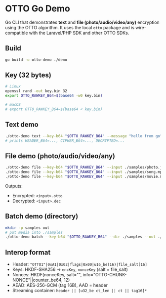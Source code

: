 # OTTO Go Demo

Go CLI that demonstrates **text** and **file (photo/audio/video/any)** encryption using the OTTO algorithm.
It uses the local `otto` package and is wire-compatible with the Laravel/PHP SDK and other OTTO SDKs.

## Build
```bash
go build -o otto-demo ./demo
```

## Key (32 bytes)
```bash
# Linux
openssl rand -out key.bin 32
export OTTO_RAWKEY_B64=$(base64 -w0 key.bin)

# macOS
# export OTTO_RAWKEY_B64=$(base64 < key.bin)
```

## Text demo
```bash
./otto-demo text --key-b64 "$OTTO_RAWKEY_B64" --message "hello from go"
# prints HEADER_B64=..., CIPHER_B64=..., DECRYPTED=...
```

## File demo (photo/audio/video/any)
```bash
./otto-demo file --key-b64 "$OTTO_RAWKEY_B64" --input ./samples/photo.jpg
./otto-demo file --key-b64 "$OTTO_RAWKEY_B64" --input ./samples/song.mp3
./otto-demo file --key-b64 "$OTTO_RAWKEY_B64" --input ./samples/movie.mp4
```

Outputs:
- Encrypted: `<input>.otto`
- Decrypted: `<input>.dec`

## Batch demo (directory)
```bash
mkdir -p samples out
# put media into ./samples
./otto-demo batch --key-b64 "$OTTO_RAWKEY_B64" --dir ./samples --out ./out
```

## Interop format
- Header: `"OTTO1"|0xA1|0x02|flags|0x00|u16_be(16)|file_salt[16]`
- Keys: HKDF-SHA256 → `encKey`, `nonceKey` (salt = file_salt)
- Nonces: HKDF(nonceKey, salt="", info="OTTO-CHUNK-NONCE"||counter_be64, 12)
- AEAD: AES-256-GCM (tag 16B), AAD = header
- Streaming container: `header || [u32_be ct_len || ct || tag16]*`
